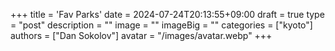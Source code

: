 +++
title = 'Fav Parks'
date = 2024-07-24T20:13:55+09:00
draft = true
type = "post"
description = ""
image = ""
imageBig = ""
categories = ["kyoto"]
authors = ["Dan Sokolov"]
avatar = "/images/avatar.webp"
+++